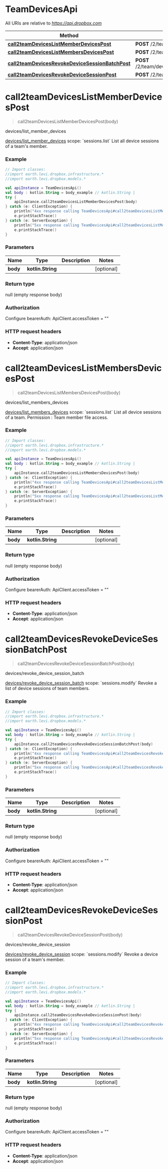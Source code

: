 # TeamDevicesApi

All URIs are relative to *https://api.dropbox.com*

Method | HTTP request | Description
------------- | ------------- | -------------
[**call2teamDevicesListMemberDevicesPost**](TeamDevicesApi.md#call2teamDevicesListMemberDevicesPost) | **POST** /2/team/devices/list_member_devices | devices/list_member_devices
[**call2teamDevicesListMembersDevicesPost**](TeamDevicesApi.md#call2teamDevicesListMembersDevicesPost) | **POST** /2/team/devices/list_members_devices | devices/list_members_devices
[**call2teamDevicesRevokeDeviceSessionBatchPost**](TeamDevicesApi.md#call2teamDevicesRevokeDeviceSessionBatchPost) | **POST** /2/team/devices/revoke_device_session_batch | devices/revoke_device_session_batch
[**call2teamDevicesRevokeDeviceSessionPost**](TeamDevicesApi.md#call2teamDevicesRevokeDeviceSessionPost) | **POST** /2/team/devices/revoke_device_session | devices/revoke_device_session


<a name="call2teamDevicesListMemberDevicesPost"></a>
# **call2teamDevicesListMemberDevicesPost**
> call2teamDevicesListMemberDevicesPost(body)

devices/list_member_devices

[devices/list_member_devices](https://www.dropbox.com/developers/documentation/http/teams#team-devices-list_member_devices)  scope: &#x60;sessions.list&#x60;  List all device sessions of a team&#39;s member.

### Example
```kotlin
// Import classes:
//import earth.levi.dropbox.infrastructure.*
//import earth.levi.dropbox.models.*

val apiInstance = TeamDevicesApi()
val body : kotlin.String = body_example // kotlin.String | 
try {
    apiInstance.call2teamDevicesListMemberDevicesPost(body)
} catch (e: ClientException) {
    println("4xx response calling TeamDevicesApi#call2teamDevicesListMemberDevicesPost")
    e.printStackTrace()
} catch (e: ServerException) {
    println("5xx response calling TeamDevicesApi#call2teamDevicesListMemberDevicesPost")
    e.printStackTrace()
}
```

### Parameters

Name | Type | Description  | Notes
------------- | ------------- | ------------- | -------------
 **body** | **kotlin.String**|  | [optional]

### Return type

null (empty response body)

### Authorization


Configure bearerAuth:
    ApiClient.accessToken = ""

### HTTP request headers

 - **Content-Type**: application/json
 - **Accept**: application/json

<a name="call2teamDevicesListMembersDevicesPost"></a>
# **call2teamDevicesListMembersDevicesPost**
> call2teamDevicesListMembersDevicesPost(body)

devices/list_members_devices

[devices/list_members_devices](https://www.dropbox.com/developers/documentation/http/teams#team-devices-list_members_devices)  scope: &#x60;sessions.list&#x60;  List all device sessions of a team. Permission : Team member file access.

### Example
```kotlin
// Import classes:
//import earth.levi.dropbox.infrastructure.*
//import earth.levi.dropbox.models.*

val apiInstance = TeamDevicesApi()
val body : kotlin.String = body_example // kotlin.String | 
try {
    apiInstance.call2teamDevicesListMembersDevicesPost(body)
} catch (e: ClientException) {
    println("4xx response calling TeamDevicesApi#call2teamDevicesListMembersDevicesPost")
    e.printStackTrace()
} catch (e: ServerException) {
    println("5xx response calling TeamDevicesApi#call2teamDevicesListMembersDevicesPost")
    e.printStackTrace()
}
```

### Parameters

Name | Type | Description  | Notes
------------- | ------------- | ------------- | -------------
 **body** | **kotlin.String**|  | [optional]

### Return type

null (empty response body)

### Authorization


Configure bearerAuth:
    ApiClient.accessToken = ""

### HTTP request headers

 - **Content-Type**: application/json
 - **Accept**: application/json

<a name="call2teamDevicesRevokeDeviceSessionBatchPost"></a>
# **call2teamDevicesRevokeDeviceSessionBatchPost**
> call2teamDevicesRevokeDeviceSessionBatchPost(body)

devices/revoke_device_session_batch

[devices/revoke_device_session_batch](https://www.dropbox.com/developers/documentation/http/teams#team-devices-revoke_device_session_batch)  scope: &#x60;sessions.modify&#x60;  Revoke a list of device sessions of team members.

### Example
```kotlin
// Import classes:
//import earth.levi.dropbox.infrastructure.*
//import earth.levi.dropbox.models.*

val apiInstance = TeamDevicesApi()
val body : kotlin.String = body_example // kotlin.String | 
try {
    apiInstance.call2teamDevicesRevokeDeviceSessionBatchPost(body)
} catch (e: ClientException) {
    println("4xx response calling TeamDevicesApi#call2teamDevicesRevokeDeviceSessionBatchPost")
    e.printStackTrace()
} catch (e: ServerException) {
    println("5xx response calling TeamDevicesApi#call2teamDevicesRevokeDeviceSessionBatchPost")
    e.printStackTrace()
}
```

### Parameters

Name | Type | Description  | Notes
------------- | ------------- | ------------- | -------------
 **body** | **kotlin.String**|  | [optional]

### Return type

null (empty response body)

### Authorization


Configure bearerAuth:
    ApiClient.accessToken = ""

### HTTP request headers

 - **Content-Type**: application/json
 - **Accept**: application/json

<a name="call2teamDevicesRevokeDeviceSessionPost"></a>
# **call2teamDevicesRevokeDeviceSessionPost**
> call2teamDevicesRevokeDeviceSessionPost(body)

devices/revoke_device_session

[devices/revoke_device_session](https://www.dropbox.com/developers/documentation/http/teams#team-devices-revoke_device_session)  scope: &#x60;sessions.modify&#x60;  Revoke a device session of a team&#39;s member.

### Example
```kotlin
// Import classes:
//import earth.levi.dropbox.infrastructure.*
//import earth.levi.dropbox.models.*

val apiInstance = TeamDevicesApi()
val body : kotlin.String = body_example // kotlin.String | 
try {
    apiInstance.call2teamDevicesRevokeDeviceSessionPost(body)
} catch (e: ClientException) {
    println("4xx response calling TeamDevicesApi#call2teamDevicesRevokeDeviceSessionPost")
    e.printStackTrace()
} catch (e: ServerException) {
    println("5xx response calling TeamDevicesApi#call2teamDevicesRevokeDeviceSessionPost")
    e.printStackTrace()
}
```

### Parameters

Name | Type | Description  | Notes
------------- | ------------- | ------------- | -------------
 **body** | **kotlin.String**|  | [optional]

### Return type

null (empty response body)

### Authorization


Configure bearerAuth:
    ApiClient.accessToken = ""

### HTTP request headers

 - **Content-Type**: application/json
 - **Accept**: application/json


